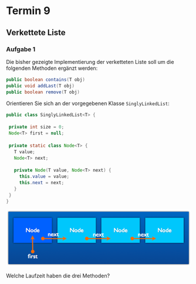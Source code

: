 
# Termin 9

## Verkettete Liste

### Aufgabe 1
Die bisher gezeigte Implementierung der verketteten Liste soll um die folgenden Methoden ergänzt werden:
 
```java
public boolean contains(T obj)
public void addLast(T obj)
public boolean remove(T obj)
```

Orientieren Sie sich an der vorgegebenen Klasse `SinglyLinkedList`:
 
 ```java
public class SinglyLinkedList<T> {

  private int size = 0;
  Node<T> first = null;

  private static class Node<T> {
    T value;
    Node<T> next;

    private Node(T value, Node<T> next) {
      this.value = value;
      this.next = next;
    }
  }
}
```

![](./linked_list.png)

Welche Laufzeit haben die drei Methoden?
